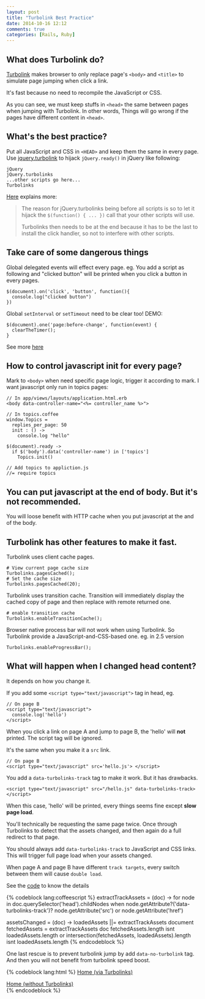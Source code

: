 ```yaml
---
layout: post
title: "Turbolink Best Practice"
date: 2014-10-16 12:12
comments: true
categories: [Rails, Ruby]
---
```


## What does Turbolink do?

[Turbolink](https://github.com/rails/turbolinks) makes browser to only replace
page's `<body>` and `<title>` to simulate page jumping when click a link.

It's fast because no need to recompile the JavaScript or CSS.

As you can see, we must keep stuffs in `<head>` the same between pages
when jumping with Turbolink.  In other words, Things will go wrong if the pages have
different content in `<head>`.

## What's the best practice?

Put all JavaScript and CSS in `<HEAD>` and keep them the same in every page.
Use [jquery.turbolink](https://coderwall.com/p/ypzfdw/faster-page-loads-with-turbolinks) to
hijack `jQuery.ready()` in jQuery like following:

    jQuery
    jQuery.turbolinks
    ...other scripts go here...
    Turbolinks

[Here](https://coderwall.com/p/ypzfdw/faster-page-loads-with-turbolinks)
explains more:

> The reason for jQuery.turbolinks being before all scripts is so to let
> it hijack the `$(function() { ... })` call that your other scripts will use.
>
> Turbolinks then needs to be at the end because it has to be the last
> to install the click handler, so not to interfere with other scripts.

## Take care of some dangerous things
Global delegated events will effect every page. eg. You add a script as
following and "clicked button" will be printed when you click a button
in every pages.

    $(document).on('click', 'button', function(){
      console.log("clicked button")
    })

Global `setInterval` or `setTimeout` need to be clear too! DEMO:

    $(document).one('page:before-change', function(event) {
      clearTheTimer();
    }

See more [here](http://staal.io/blog/2013/01/18/dangers-of-turbolinks/)

## How to control javascript init for every page?

Mark to `<body>` when need specific page logic, trigger it according to mark.
I want javascript only run in topics pages:

    // In app/views/layouts/application.html.erb
    <body data-controller-name="<%= controller_name %>">

    // In topics.coffee
    window.Topics =
      replies_per_page: 50
      init : () ->
        console.log "hello"

    $(document).ready ->
      if $('body').data('controller-name') in ['topics']
        Topics.init()

    // Add topics to appliction.js
    //= require topics

## You can put javascript at the end of body. But it's not recommended.
You will loose benefit with HTTP cache when you put javascript at the and of the
body.

## Turbolink has other features to make it fast.

Turbolink uses client cache pages.

    # View current page cache size
    Turbolinks.pagesCached();
    # Set the cache size
    Turbolinks.pagesCached(20);

Turbolink uses transition cache.
Transition will immediately display the cached copy of page and then replace
with remote returned one.

    # enable transition cache
    Turbolinks.enableTransitionCache();

Browser native process bar will not work when using Turbolink.
So Turbolink provide a JavaScript-and-CSS-based one. eg. in 2.5 version

    Turbolinks.enableProgressBar();

## What will happen when I changed head content?

It depends on how you change it.

If you add some `<script type="text/javascript">` tag in head, eg.

    // On page B
    <script type="text/javascript">
      console.log('hello')
    </script>

When you click a link on page A and jump to page B, the 'hello' will **not** printed.
The script tag will be ignored.

It's the same when you make it a `src` link.

    // On page B
    <script type="text/javascript" src='hello.js'> </script>

You add a `data-turbolinks-track` tag to make it work. But it has drawbacks.

    <script type="text/javascript" src="/hello.js" data-turbolinks-track></script>

When this case, 'hello' will be printed,
every things seems fine except **slow page load**.

You'll technically be requesting the same page twice.
Once through Turbolinks to detect that the assets changed,
and then again do a full redirect to that page.

You should always add `data-turbolinks-track` to JavaScript and CSS links.
This will trigger full page load when your assets changed.

When page A and page B have different `track targets`,
every switch between them will cause `double load`.

See the [code](https://github.com/rails/turbolinks/blob/master/lib%2Fassets%2Fjavascripts%2Fturbolinks.js.coffee#L231)
to know the details

{% codeblock lang:coffeescript %}
extractTrackAssets = (doc) ->
  for node in doc.querySelector('head').childNodes when node.getAttribute?('data-turbolinks-track')?
    node.getAttribute('src') or node.getAttribute('href')

assetsChanged = (doc) ->
  loadedAssets ||= extractTrackAssets document
  fetchedAssets  = extractTrackAssets doc
  fetchedAssets.length isnt loadedAssets.length or intersection(fetchedAssets, loadedAssets).length isnt loadedAssets.length
{% endcodeblock %}

One last rescue is to prevent turbolink jump by add `data-no-turbolink` tag.
And then you will not benefit from turbolink speed boost.

{% codeblock lang:html %}
<a href="/">Home (via Turbolinks)</a>
<div id="some-div" data-no-turbolink>
  <a href="/">Home (without Turbolinks)</a>
</div>
{% endcodeblock %}
